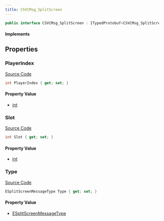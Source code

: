 ```yaml
---
title: CSVCMsg_SplitScreen
---
```


```csharp
public interface CSVCMsg_SplitScreen : ITypedProtobuf<CSVCMsg_SplitScreen>, INativeHandle, INetMessage<CSVCMsg_SplitScreen>, IDisposable
```

#### Implements

## Properties

### PlayerIndex

[Source Code](https://github.com/swiftly-solution/swiftlys2/blob/main/managed/src/SwiftlyS2.Generated/Protobufs/Interfaces/CSVCMsg_SplitScreen.cs#L24)

```csharp
int PlayerIndex { get; set; }
```

#### Property Value

- [int](https://learn.microsoft.com/dotnet/api/system.int32)

### Slot

[Source Code](https://github.com/swiftly-solution/swiftlys2/blob/main/managed/src/SwiftlyS2.Generated/Protobufs/Interfaces/CSVCMsg_SplitScreen.cs#L21)

```csharp
int Slot { get; set; }
```

#### Property Value

- [int](https://learn.microsoft.com/dotnet/api/system.int32)

### Type

[Source Code](https://github.com/swiftly-solution/swiftlys2/blob/main/managed/src/SwiftlyS2.Generated/Protobufs/Interfaces/CSVCMsg_SplitScreen.cs#L18)

```csharp
ESplitScreenMessageType Type { get; set; }
```

#### Property Value

- [ESplitScreenMessageType](/docs/api/shared/protobufdefinitions/esplitscreenmessagetype)


